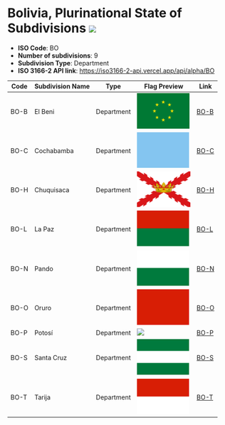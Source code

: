# Bolivia, Plurinational State of Subdivisions ![](https://flagcdn.com/h40/bo.png)

- **ISO Code**: BO
- **Number of subdivisions**: 9
- **Subdivision Type**: Department
- **ISO 3166-2 API link**: https://iso3166-2-api.vercel.app/api/alpha/BO

| Code  | Subdivision Name         | Type | Flag Preview | Link |
|-------|--------------------------|--------------| -------------- |----------|
| BO-B | El Beni | Department | <img src='https://raw.githubusercontent.com/amckenna41/iso3166-flag-icons/main/iso3166-2-icons/BO/BO-B.svg' height='80'> | [BO-B](https://github.com/amckenna41/iso3166-flag-icons/blob/main/iso3166-2-icons/BO/BO-B.svg) |
| BO-C | Cochabamba | Department | <img src='https://raw.githubusercontent.com/amckenna41/iso3166-flag-icons/main/iso3166-2-icons/BO/BO-C.svg' height='80'> | [BO-C](https://github.com/amckenna41/iso3166-flag-icons/blob/main/iso3166-2-icons/BO/BO-C.svg) |
| BO-H | Chuquisaca | Department | <img src='https://raw.githubusercontent.com/amckenna41/iso3166-flag-icons/main/iso3166-2-icons/BO/BO-H.svg' height='80'> | [BO-H](https://github.com/amckenna41/iso3166-flag-icons/blob/main/iso3166-2-icons/BO/BO-H.svg) |
| BO-L | La Paz | Department | <img src='https://raw.githubusercontent.com/amckenna41/iso3166-flag-icons/main/iso3166-2-icons/BO/BO-L.svg' height='80'> | [BO-L](https://github.com/amckenna41/iso3166-flag-icons/blob/main/iso3166-2-icons/BO/BO-L.svg) |
| BO-N | Pando | Department | <img src='https://raw.githubusercontent.com/amckenna41/iso3166-flag-icons/main/iso3166-2-icons/BO/BO-N.svg' height='80'> | [BO-N](https://github.com/amckenna41/iso3166-flag-icons/blob/main/iso3166-2-icons/BO/BO-N.svg) |
| BO-O | Oruro | Department | <img src='https://raw.githubusercontent.com/amckenna41/iso3166-flag-icons/main/iso3166-2-icons/BO/BO-O.svg' height='80'> | [BO-O](https://github.com/amckenna41/iso3166-flag-icons/blob/main/iso3166-2-icons/BO/BO-O.svg) |
| BO-P | Potosí | Department | <img src='https://raw.githubusercontent.com/amckenna41/iso3166-flag-icons/main/iso3166-2-icons/BO/BO-P.svg' height='80'> | [BO-P](https://github.com/amckenna41/iso3166-flag-icons/blob/main/iso3166-2-icons/BO/BO-P.svg) |
| BO-S | Santa Cruz | Department | <img src='https://raw.githubusercontent.com/amckenna41/iso3166-flag-icons/main/iso3166-2-icons/BO/BO-S.svg' height='80'> | [BO-S](https://github.com/amckenna41/iso3166-flag-icons/blob/main/iso3166-2-icons/BO/BO-S.svg) |
| BO-T | Tarija | Department | <img src='https://raw.githubusercontent.com/amckenna41/iso3166-flag-icons/main/iso3166-2-icons/BO/BO-T.svg' height='80'> | [BO-T](https://github.com/amckenna41/iso3166-flag-icons/blob/main/iso3166-2-icons/BO/BO-T.svg) |

